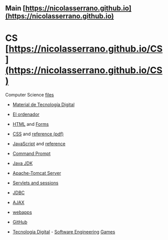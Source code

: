 ## Main [https://nicolasserrano.github.io](https://nicolasserrano.github.io)

# CS [https://nicolasserrano.github.io/CS](https://nicolasserrano.github.io/CS)
Computer Science [files](https://github.com/nicolasserrano/CS)

- [Material de Tecnología Digital](http://www.nicolasserrano.com/CS/material)
- [El ordenador](https://nicolasserrano.github.io/c5i/Notas)
- [HTML](http://www.nicolasserrano.com/CS/HTML/CursoHTML.html) and [Forms](http://www.nicolasserrano.com/CS/HTML/CursoForms)
- [CSS](http://nicolasserrano.github.io/viscom/CSS.html#/0) and [reference (pdf)](https://nicolasserrano.github.io/CS/CSS/CSS.pdf)
- [JavaScript](https://nicolasserrano.github.io/CS/JavaScript) and [reference](https://www.nicolasserrano.com/CS/JavaScript/JavascriptOnePage.pdf)
- [Command Prompt](https://nicolasserrano.github.io/CS/Cmd)
- [Java JDK](https://nicolasserrano.github.io/CS/JDK)
- [Apache-Tomcat Server](https://nicolasserrano.github.io/CS/Tomcat)
- [Servlets and sessions](https://nicolasserrano.github.io/CS/Servlets)
- [JDBC](https://nicolasserrano.github.io/CS/JDBC)
- [AJAX](http://www.nicolasserrano.com/CS/AJAX/)
- [webapps](https://github.com/nicolasserrano/CS/tree/master/webapps)
- [GitHub](http://www.nicolasserrano.com/CS/WebGitHub)

- [Tecnologia Digital](http://www.unav.es/asignatura/infor2oi/) - [Software Engineering](http://www.unav.es/asignatura/isoftwareing/) [Games](https://nicolasserrano.github.io/Games/)
